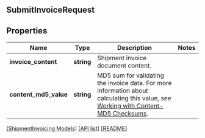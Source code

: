 ## SubmitInvoiceRequest

## Properties

Name | Type | Description | Notes
------------ | ------------- | ------------- | -------------
**invoice_content** | **string** | Shipment invoice document content. |
**content_md5_value** | **string** | MD5 sum for validating the invoice data. For more information about calculating this value, see [Working with Content-MD5 Checksums](https://docs.developer.amazonservices.com/en_US/dev_guide/DG_MD5.html). |

[[ShipmentInvoicing Models]](../) [[API list]](../../Api) [[README]](../../../README.md)
